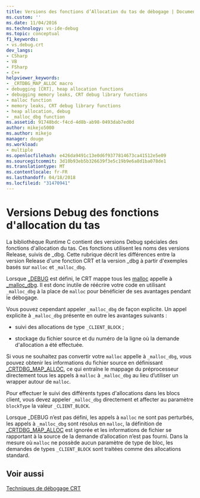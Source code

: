 ```yaml
---
title: Versions des fonctions d’Allocation du tas de débogage | Documents Microsoft
ms.custom: ''
ms.date: 11/04/2016
ms.technology: vs-ide-debug
ms.topic: conceptual
f1_keywords:
- vs.debug.crt
dev_langs:
- CSharp
- VB
- FSharp
- C++
helpviewer_keywords:
- _CRTDBG_MAP_ALLOC macro
- debugging [CRT], heap allocation functions
- debugging memory leaks, CRT debug library functions
- malloc function
- memory leaks, CRT debug library functions
- heap allocation, debug
- _malloc_dbg function
ms.assetid: 91748bdc-f4cd-4d8b-ab98-0493dab7ed0d
author: mikejo5000
ms.author: mikejo
manager: douge
ms.workload:
- multiple
ms.openlocfilehash: e426da9491c13e0d6f9377814673ca41512e5e09
ms.sourcegitcommit: 3d10b93eb5b326639f3e5c19b9e6a8d1ba078de1
ms.translationtype: MT
ms.contentlocale: fr-FR
ms.lasthandoff: 04/18/2018
ms.locfileid: "31470941"
---
```

# <a name="debug-versions-of-heap-allocation-functions"></a>Versions Debug des fonctions d'allocation du tas
La bibliothèque Runtime C contient des versions Debug spéciales des fonctions d'allocation du tas. Ces fonctions utilisent les noms des versions Release, suivis de _dbg. Cette rubrique décrit les différences entre la version Release d'une fonction CRT et la version _dbg à partir d'exemples basés sur `malloc` et `_malloc_dbg`.  
  
 Lorsque [_DEBUG](/cpp/c-runtime-library/debug) est défini, le CRT mappe tous les [malloc](/cpp/c-runtime-library/reference/malloc) appelle à [_malloc_dbg](/cpp/c-runtime-library/reference/malloc-dbg). Il est donc inutile de réécrire votre code en utilisant `_malloc_dbg` à la place de `malloc` pour bénéficier de ses avantages pendant le débogage.  
  
 Vous pouvez cependant appeler `_malloc_dbg` de façon explicite. Un appel explicite à `_malloc_dbg` présente en outre les avantages suivants :  
  
-   suivi des allocations de type `_CLIENT_BLOCK` ;  
  
-   stockage du fichier source et du numéro de la ligne où la demande d'allocation a été effectuée.  
  
 Si vous ne souhaitez pas convertir votre `malloc` appelle à `_malloc_dbg`, vous pouvez obtenir les informations du fichier source en définissant [_CRTDBG_MAP_ALLOC](/cpp/c-runtime-library/crtdbg-map-alloc), ce qui entraîne le mappage du préprocesseur directement tous les appels à `malloc` à `_malloc_dbg` au lieu d’utiliser un wrapper autour de `malloc`.  
  
 Pour effectuer le suivi des différents types d'allocations dans les blocs client, vous devez appeler `_malloc_dbg` directement et affecter au paramètre `blockType` la valeur `_CLIENT_BLOCK`.  
  
 Lorsque _DEBUG n’est pas défini, les appels à `malloc` ne sont pas perturbés, les appels à `_malloc_dbg` sont résolus en `malloc`, la définition de [_CRTDBG_MAP_ALLOC](/cpp/c-runtime-library/crtdbg-map-alloc) est ignorée et les informations de fichier se rapportant à la source de la demande d’allocation n’est pas fourni. Dans la mesure où `malloc` ne possède aucun paramètre de type de bloc, les demandes de types `_CLIENT_BLOCK` sont traitées comme des allocations standard.  
  
## <a name="see-also"></a>Voir aussi  
 [Techniques de débogage CRT](../debugger/crt-debugging-techniques.md)